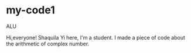 # my-code1
ALU

Hi,everyone!
Shaquila Yi here, I'm a student.
I made a piece of code about the arithmetic of complex number.
